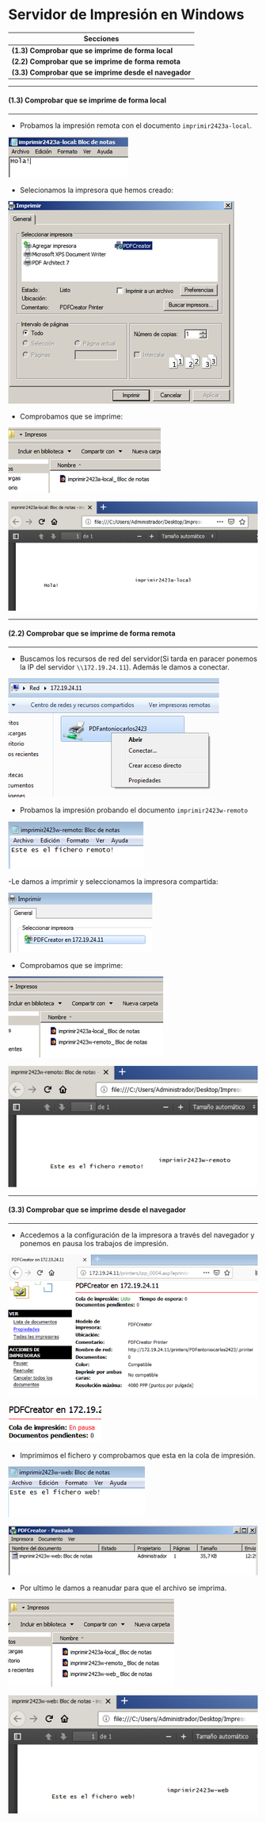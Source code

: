 # Servidor de Impresión en Windows

| Secciones |
|-----------|
| **(1.3) Comprobar que se imprime de forma local** |
| **(2.2) Comprobar que se imprime de forma remota** |
| **(3.3) Comprobar que se imprime desde el navegador** |

---

#### (1.3) Comprobar que se imprime de forma local

---
- Probamos la impresión remota con el documento `imprimir2423a-local`.

![comprobar1.3](img/1.png)

- Selecionamos la impresora que hemos creado:

![comprobar1.3](img/2.png)

- Comprobamos que se imprime:

![comprobar1.3](img/3.png)

![comprobar1.3](img/4.png)

---

#### (2.2) Comprobar que se imprime de forma remota

---
- Buscamos los recursos de red del servidor(Si tarda en paracer ponemos la IP del servidor `\\172.19.24.11`). Además le damos a conectar.

![comprobar2.2](img/5.png)

- Probamos la impresión probando el documento `imprimir2423w-remoto`

![comprobar2.2](img/6.png)

-Le damos a imprimir y seleccionamos la impresora compartida:

![comprobar2.2](img/7.png)

- Comprobamos que se imprime:

![comprobar2.2](img/8.png)

![comprobar2.2](img/9.png)

---

#### (3.3) Comprobar que se imprime desde el navegador

---
- Accedemos a la configuración de la impresora a través del navegador y ponemos en pausa los trabajos de impresión.

![comprobar3.3](img/10.png)

![comprobar3.3](img/11.png)

- Imprimimos el fichero y comprobamos que esta en la cola de impresión.

![comprobar3.3](img/12.png)

![comprobar3.3](img/13.png)

- Por ultimo le damos a reanudar para que el archivo se imprima.

![comprobar3.3](img/14.png)

![comprobar3.3](img/15.png)
